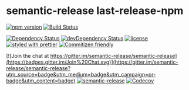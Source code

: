 # semantic-release last-release-npm

[![npm version](https://badge.fury.io/js/%40semantic-release%2Flast-release-npm.svg)](http://badge.fury.io/js/%40semantic-release%2Flast-release-npm)
[![Build Status](https://travis-ci.org/semantic-release/last-release-npm.svg?branch=next)](https://travis-ci.org/semantic-release/last-release-npm)

[![Dependency Status](https://david-dm.org/semantic-release/last-release-npm/next.svg)](https://david-dm.org/semantic-release/last-release-npm/next)
[![devDependency Status](https://david-dm.org/semantic-release/last-release-npm/next/dev-status.svg)](https://david-dm.org/semantic-release/last-release-npm/next#info=devDependencies)
[![license](https://img.shields.io/github/license/semantic-release/last-release-npm.svg)](https://github.com/semantic-release/last-release-npm/blob/master/LICENSE)
[![styled with prettier](https://img.shields.io/badge/styled_with-prettier-ff69b4.svg)](https://github.com/prettier/prettier)
[![Commitizen friendly](https://img.shields.io/badge/commitizen-friendly-brightgreen.svg)](http://commitizen.github.io/cz-cli/)

[![Join the chat at https://gitter.im/semantic-release/semantic-release](https://badges.gitter.im/Join%20Chat.svg)](https://gitter.im/semantic-release/semantic-release?utm_source=badge&utm_medium=badge&utm_campaign=pr-badge&utm_content=badge)
[![semantic-release](https://img.shields.io/badge/%20%20%F0%9F%93%A6%F0%9F%9A%80-semantic--release-e10079.svg)](https://github.com/semantic-release/last-release-npm)
[![Codecov](https://img.shields.io/codecov/c/github/semantic-release/last-release-npm.svg)](https://codecov.io/gh/semantic-release/last-release-npm)
